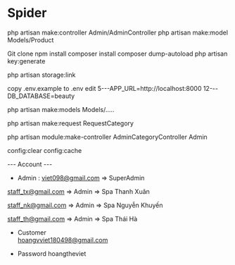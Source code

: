 # Spider

 php artisan make:controller Admin/AdminController
 php artisan make:model Models/Product

Git clone npm install composer install composer dump-autoload php artisan key:generate

php artisan storage:link

copy .env.example to .env edit 5---APP_URL=http://localhost:8000 12---DB_DATABASE=beauty

php artisan make:models Models/.....

php artisan make:request RequestCategory

php artisan module:make-controller AdminCategoryController Admin

config:clear config:cache


--- Account ---
- Admin :
viet098@gmail.com   => SuperAdmin

staff_tx@gmail.com  => Admin  => Spa Thanh Xuân

staff_nk@gmail.com  => Admin  => Spa Nguyễn Khuyến

staff_th@gmail.com  => Admin  => Spa Thái Hà 

- Customer          
hoangvviet180498@gmail.com    

- Password 
hoangtheviet

